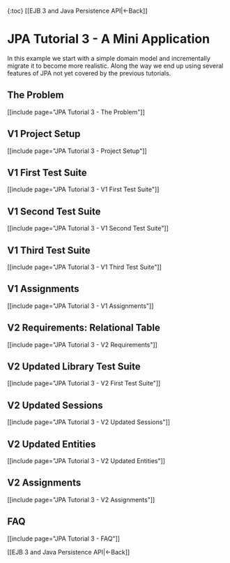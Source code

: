 {:toc}
[[EJB 3 and Java Persistence API|<-Back]]

# JPA Tutorial 3 - A Mini Application

In this example we start with a simple domain model and incrementally migrate it to become more realistic. Along the way we end up using several features of JPA not yet covered by the previous tutorials.

## The Problem
[[include page="JPA Tutorial 3 - The Problem"]]

## V1 Project Setup
[[include page="JPA Tutorial 3 - Project Setup"]]
## V1 First Test Suite
[[include page="JPA Tutorial 3 - V1 First Test Suite"]]

## V1 Second Test Suite
[[include page="JPA Tutorial 3 - V1 Second Test Suite"]]

## V1 Third Test Suite
[[include page="JPA Tutorial 3 - V1 Third Test Suite"]]

## V1 Assignments
[[include page="JPA Tutorial 3 - V1 Assignments"]]

## V2 Requirements: Relational Table
[[include page="JPA Tutorial 3 - V2 Requirements"]]

## V2 Updated Library Test Suite
[[include page="JPA Tutorial 3 - V2 First Test Suite"]]

## V2 Updated Sessions
[[include page="JPA Tutorial 3 - V2 Updated Sessions"]]

## V2 Updated Entities
[[include page="JPA Tutorial 3 - V2 Updated Entities"]]

## V2 Assignments
[[include page="JPA Tutorial 3 - V2 Assignments"]]

## FAQ
[[include page="JPA Tutorial 3 - FAQ"]]

[[EJB 3 and Java Persistence API|<-Back]]
